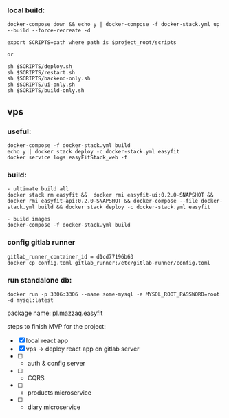 ### local build:
```
docker-compose down && echo y | docker-compose -f docker-stack.yml up --build --force-recreate -d

export SCRIPTS=path where path is $project_root/scripts

or

sh $SCRIPTS/deploy.sh
sh $SCRIPTS/restart.sh
sh $SCRIPTS/backend-only.sh
sh $SCRIPTS/ui-only.sh
sh $SCRIPTS/build-only.sh
```

## vps

### useful:
```
docker-compose -f docker-stack.yml build
echo y | docker stack deploy -c docker-stack.yml easyfit
docker service logs easyFitStack_web -f
```

### build:
```
- ultimate build all
docker stack rm easyfit &&  docker rmi easyfit-ui:0.2.0-SNAPSHOT && docker rmi easyfit-api:0.2.0-SNAPSHOT && docker-compose --file docker-stack.yml build && docker stack deploy -c docker-stack.yml easyfit

- build images
docker-compose -f docker-stack.yml build

```

### config gitlab runner 
```
gitlab_runner_container_id = d1cd77196b63
docker cp config.toml gitlab_runner:/etc/gitlab-runner/config.toml
```

### run standalone db:
```
docker run -p 3306:3306 --name some-mysql -e MYSQL_ROOT_PASSWORD=root -d mysql:latest
```
package name:
pl.mazzaq.easyfit

steps to finish MVP for the project:
- [x] local react app
- [x] vps -> deploy react app on gitlab server
- [ ] + auth & config server
- [ ] + CQRS
- [ ] + products microservice
- [ ] + diary microservice